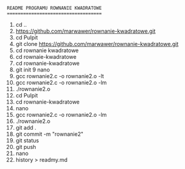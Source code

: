 	README PROGRAMU ROWNANIE KWADRATOWE
	===================================  

   1.  cd ..
   2.  https://github.com/marwawer/rownanie-kwadratowe.git
   3.  cd Pulpit
   4.  git clone https://github.com/marwawer/rownanie-kwadratowe.git
   5.  cd rownanie kwadratowe
   6.  cd rownaie-kwadratowe
   7.  cd rownanie-kwadratowe
   8.  git init
   9  nano
  10.  gcc rownanie2.c -o rownanie2.o -lt
  11.  gcc rownanie2.c -o rownanie2.o -lm
  12.  ./rownanie2.o
  13.  cd Pulpit
  14.  cd rownanie-kwadratowe
  15.  nano
  16.  gcc rownanie2.c -o rownanie2.o -lm
  17.  ./rownanie2.o
  18.  git add .
  19.  git commit -m "rownanie2"
  20.  git status
  21.  git push
  22.  nano
  23.  history > readmy.md
